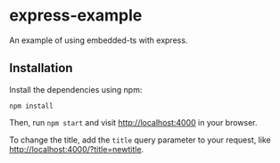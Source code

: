 # express-example

An example of using embedded-ts with express.

## Installation

Install the dependencies using npm:

```shell
npm install
```

Then, run `npm start` and visit <http://localhost:4000> in your browser.

To change the title, add the `title` query parameter to your request, like <http://localhost:4000/?title=newtitle>.

